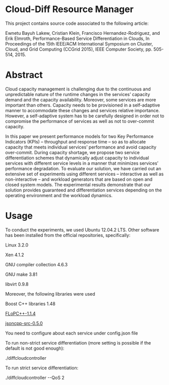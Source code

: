 

Cloud-Diff Resource Manager
==============================
This project contains source code associated to the following article:

Ewnetu Bayuh Lakew, Cristian Klein, Francisco Hernandez-Rodriguez, and Erik Elmroth, Performance-Based Service Differentiation in Clouds, In Proceedings of the 15th IEEE/ACM International Symposium on Cluster, Cloud, and Grid Computing (CCGrid 2015), IEEE Computer Society, pp. 505-514, 2015.

Abstract
==========
Cloud capacity management is challenging due to the continuous and unpredictable nature of the runtime changes in the services’ capacity demand and the capacity availability. Moreover, some services are more important than others. Capacity needs to be provisioned in a self-adaptive manner to accommodate these changes and services relative importance. However, a self-adaptive system has to be carefully designed in order not to compromise the performance of services as well as not to over-commit capacity.

In this paper we present performance models for two Key Performance Indicators (KPIs) – throughput and response time – so as to allocate capacity that meets individual services’ performance and avoid capacity over-commit. During capacity shortage, we propose two service differentiation schemes that dynamically adjust capacity to individual services with different service levels in a manner that minimizes services’ performance degradation. To evaluate our solution, we have carried out an extensive set of experiments using different services – interactive as well as non-interactive – and workload generators that are based on open and closed system models. The experimental results demonstrate that our solution provides guaranteed and differentiation services depending on the operating environment and the workload dynamics.

Usage
==========
To conduct the experiments, we used Ubuntu 12.04.2 LTS. Other software has been installed from the official repositories, specifically:

Linux 3.2.0

Xen 4.1.2

GNU compiler collection 4.6.3

GNU make 3.81

libvirt 0.9.8

Moreover, the following libraries were used

Boost C++ libraries 1.48

[FLoPC++-1.1.4](https://projects.coin-or.org/FlopC++)

[jsoncpp-src-0.5.0](http://sourceforge.net/projects/jsoncpp/)

You need to configure about each service under config.json file

To run non-strict service differentiation (more setting is possible if the default is not good enough):

./diffcloudcontroller

To run strict service differentiation:

./diffcloudcontroller --QoS 2
